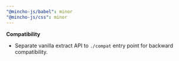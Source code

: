 ```yaml
---
"@mincho-js/babel": minor
"@mincho-js/css": minor
---
```


**Compatibility**

- Separate vanilla extract API to `./compat` entry point for backward compatibility.
